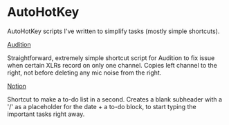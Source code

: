 # AutoHotKey
AutoHotKey scripts I've written to simplify tasks (mostly simple shortcuts).


[Audition](https://github.com/riedelsolutions/AutoHotKey/blob/master/audition.ahk)


Straightforward, extremely simple shortcut script for Audition to fix issue when certain XLRs record on only one channel.
Copies left channel to the right, not before deleting any mic noise from the right.


[Notion](https://github.com/riedelsolutions/AutoHotKey/blob/master/notion.ahk)


Shortcut to make a to-do list in a second. Creates a blank subheader with a '/' as a placeholder for the date + a to-do block, to start typing the important tasks right away.
